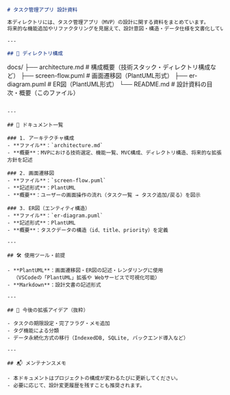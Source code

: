 ```markdown
# タスク管理アプリ 設計資料

本ディレクトリには、タスク管理アプリ（MVP）の設計に関する資料をまとめています。  
将来的な機能追加やリファクタリングを見据えて、設計意図・構造・データ仕様を文書化しています。

---

## 📁 ディレクトリ構成

```
docs/
├── architecture.md      # 構成概要（技術スタック・ディレクトリ構成など）
├── screen-flow.puml     # 画面遷移図（PlantUML形式）
├── er-diagram.puml      # ER図（PlantUML形式）
└── README.md            # 設計資料の目次・概要（このファイル）
```

---

## 📌 ドキュメント一覧

### 1. アーキテクチャ構成
- **ファイル**：`architecture.md`
- **概要**：MVPにおける技術選定、機能一覧、MVC構成、ディレクトリ構造、将来的な拡張方針を記述

### 2. 画面遷移図
- **ファイル**：`screen-flow.puml`
- **記述形式**：PlantUML
- **概要**：ユーザーの画面操作の流れ（タスク一覧 → タスク追加/戻る）を図示

### 3. ER図（エンティティ構造）
- **ファイル**：`er-diagram.puml`
- **記述形式**：PlantUML
- **概要**：タスクデータの構造（id、title、priority）を定義

---

## 🛠 使用ツール・前提

- **PlantUML**：画面遷移図・ER図の記述・レンダリングに使用  
  （VSCodeの「PlantUML」拡張や Webサービスで可視化可能）
- **Markdown**：設計文書の記述形式

---

## 🧩 今後の拡張アイデア（抜粋）

- タスクの期限設定・完了フラグ・メモ追加
- タグ機能による分類
- データ永続化方式の移行（IndexedDB, SQLite, バックエンド導入など）

---

## 📬 メンテナンスメモ

- 本ドキュメントはプロジェクトの構成が変わるたびに更新してください。
- 必要に応じて、設計変更履歴を残すことも推奨されます。
```
